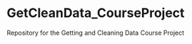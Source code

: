GetCleanData_CourseProject
==========================

Repository for the Getting and Cleaning Data Course Project
